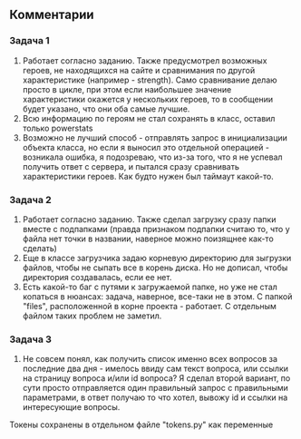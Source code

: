 ## Комментарии
### Задача 1
1. Работает согласно заданию. Также предусмотрел возможных героев, не находящихся на сайте и сравнимания по другой характеристике (например - strength). Само сравнивание делаю просто в цикле, при этом если наибольшее значение характеристики окажется у нескольких героев, то в сообщении будет указано, что они оба самые лучшие.
1. Всю информацию по героям не стал сохранять в класс, оставил только powerstats
1. Возможно не лучший способ - отправлять запрос в инициализации объекта класса, но если я выносил это отдельной операцией - возникала ошибка, я подозреваю, что из-за того, что я не успевал получить ответ с сервера, и пытался сразу сравнивать характеристики героев. Как будто нужен был таймаут какой-то.
### Задача 2
1. Работает согласно заданию. Также сделал загрузку сразу папки вместе с подпапками (правда признаком подпапки считаю то, что у файла нет точки в названии, наверное можно поизящнее как-то сделать)
1. Еще в классе загрузчика задаю корневую директорию для зыгрузки файлов, чтобы не сыпать все в корень диска. Но не дописал, чтобы директория создавалась, если ее нет.
1. Есть какой-то баг с путями к загружаемой папке, но уже не стал копаться в нюансах: задача, наверное, все-таки не в этом. С папкой "files", расположенной в корне проекта - работает. С отдельным файлом таких проблем не заметил.
### Задача 3
1. Не совсем понял, как получить список именно всех вопросов за последние два дня - имелось ввиду сам текст вопроса, или ссылки на страницу вопроса и/или id вопроса? Я сделал второй вариант, по сути просто отправляется один правильный запрос с правильными параметрами, в ответ получаю то что хотел, вывожу id и ссылки на интересующие вопросы.

Токены сохранены в отдельном файле "tokens.py" как переменные

